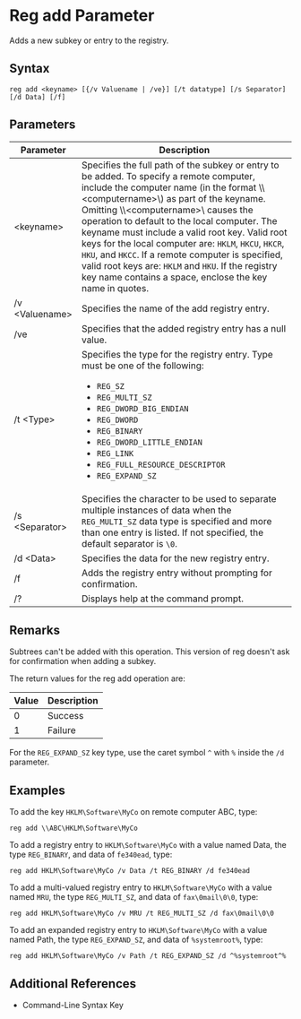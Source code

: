# Reg add Parameter

Adds a new subkey or entry to the registry.

## Syntax

```
reg add <keyname> [{/v Valuename | /ve}] [/t datatype] [/s Separator] [/d Data] [/f]
```

## Parameters

Parameter | Description
--- | ---
\<keyname> | Specifies the full path of the subkey or entry to be added. To specify a remote computer, include the computer name (in the format \\\\\<computername>\\) as part of the keyname. Omitting \\\\\<computername>\ causes the operation to default to the local computer. The keyname must include a valid root key. Valid root keys for the local computer are: `HKLM`, `HKCU`, `HKCR`, `HKU`, and `HKCC`. If a remote computer is specified, valid root keys are: `HKLM` and `HKU`. If the registry key name contains a space, enclose the key name in quotes.
/v \<Valuename> | Specifies the name of the add registry entry.
/ve | Specifies that the added registry entry has a null value.
/t \<Type> | Specifies the type for the registry entry. Type must be one of the following:<br><ul><li>`REG_SZ`<li>`REG_MULTI_SZ`</li><li>`REG_DWORD_BIG_ENDIAN`</li><li>`REG_DWORD`</li><li>`REG_BINARY`</li><li>`REG_DWORD_LITTLE_ENDIAN`</li><li>`REG_LINK`</li><li>`REG_FULL_RESOURCE_DESCRIPTOR`</li><li>`REG_EXPAND_SZ`</li></ul>
/s \<Separator> | Specifies the character to be used to separate multiple instances of data when the `REG_MULTI_SZ` data type is specified and more than one entry is listed. If not specified, the default separator is `\0`.
/d \<Data> | Specifies the data for the new registry entry.
/f | Adds the registry entry without prompting for confirmation.
/? | Displays help at the command prompt.

## Remarks

Subtrees can't be added with this operation. This version of reg doesn't ask for confirmation when adding a subkey.

The return values for the reg add operation are:

Value | Description
--- | ---
0 | Success
1 | Failure

For the `REG_EXPAND_SZ` key type, use the caret symbol `^` with `%` inside the `/d` parameter.

## Examples

To add the key `HKLM\Software\MyCo` on remote computer ABC, type:

```
reg add \\ABC\HKLM\Software\MyCo
```


To add a registry entry to `HKLM\Software\MyCo` with a value named Data, the type `REG_BINARY`, and data of `fe340ead`, type:

```
reg add HKLM\Software\MyCo /v Data /t REG_BINARY /d fe340ead
```


To add a multi-valued registry entry to `HKLM\Software\MyCo` with a value named `MRU`, the type `REG_MULTI_SZ`, and data of `fax\0mail\0\0`, type:

```
reg add HKLM\Software\MyCo /v MRU /t REG_MULTI_SZ /d fax\0mail\0\0
```


To add an expanded registry entry to `HKLM\Software\MyCo` with a value named Path, the type `REG_EXPAND_SZ`, and data of `%systemroot%`, type:

```
reg add HKLM\Software\MyCo /v Path /t REG_EXPAND_SZ /d ^%systemroot^%
```

## Additional References

* Command-Line Syntax Key